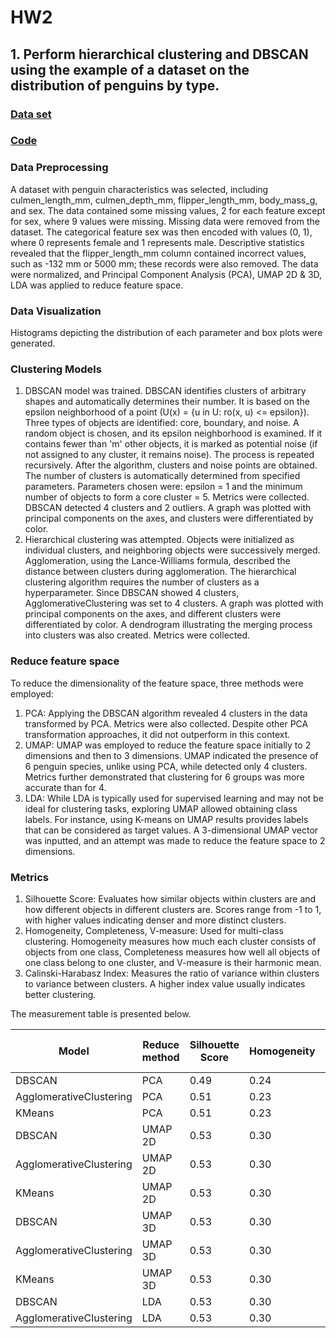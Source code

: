 # **HW2**
## **1. Perform hierarchical clustering and DBSCAN using the example of a dataset on the distribution of penguins by type.**

### [**Data set**](https://www.kaggle.com/datasets/youssefaboelwafa/clustering-penguins-species)

### [**Code**](Clustering.ipynb)

### Data Preprocessing
 A dataset with penguin characteristics was selected, including culmen_length_mm, culmen_depth_mm, flipper_length_mm, body_mass_g, and sex. The data contained some missing values, 2 for each feature except for sex, where 9 values were missing. Missing data were removed from the dataset. The categorical feature sex was then encoded with values (0, 1), where 0 represents female and 1 represents male. Descriptive statistics revealed that the flipper_length_mm column contained incorrect values, such as -132 mm or 5000 mm; these records were also removed. The data were normalized, and Principal Component Analysis (PCA), UMAP 2D & 3D, LDA was applied to reduce feature space.

### Data Visualization 
 Histograms depicting the distribution of each parameter and box plots were generated.

### Clustering Models
 1. DBSCAN model was trained. DBSCAN identifies clusters of arbitrary shapes and automatically determines their number. It is based on the epsilon neighborhood of a point (U(x) = {u in U: ro(x, u) <= epsilon}). Three types of objects are identified: core, boundary, and noise. A random object is chosen, and its epsilon neighborhood is examined. If it contains fewer than 'm' other objects, it is marked as potential noise (if not assigned to any cluster, it remains noise). The process is repeated recursively. After the algorithm, clusters and noise points are obtained. The number of clusters is automatically determined from specified parameters. Parameters chosen were: epsilon = 1 and the minimum number of objects to form a core cluster = 5. Metrics were collected. DBSCAN detected 4 clusters and 2 outliers. A graph was plotted with principal components on the axes, and clusters were differentiated by color.
 2. Hierarchical clustering was attempted. Objects were initialized as individual clusters, and neighboring objects were successively merged. Agglomeration, using the Lance-Williams formula, described the distance between clusters during agglomeration. The hierarchical clustering algorithm requires the number of clusters as a hyperparameter. Since DBSCAN showed 4 clusters, AgglomerativeClustering was set to 4 clusters. A graph was plotted with principal components on the axes, and different clusters were differentiated by color. A dendrogram illustrating the merging process into clusters was also created. Metrics were collected.

### Reduce feature space
To reduce the dimensionality of the feature space, three methods were employed:
1. PCA: Applying the DBSCAN algorithm revealed 4 clusters in the data transformed by PCA. Metrics were also collected. Despite other PCA transformation approaches, it did not outperform in this context.
2. UMAP: UMAP was employed to reduce the feature space initially to 2 dimensions and then to 3 dimensions. UMAP indicated the presence of 6 penguin species, unlike using PCA, while detected only 4 clusters. Metrics further demonstrated that clustering for 6 groups was more accurate than for 4.
3. LDA: While LDA is typically used for supervised learning and may not be ideal for clustering tasks, exploring UMAP allowed obtaining class labels. For instance, using K-means on UMAP results provides labels that can be considered as target values. A 3-dimensional UMAP vector was inputted, and an attempt was made to reduce the feature space to 2 dimensions.

### Metrics
 1. Silhouette Score: Evaluates how similar objects within clusters are and how different objects in different clusters are. Scores range from -1 to 1, with higher values indicating denser and more distinct clusters.
 2. Homogeneity, Completeness, V-measure: Used for multi-class clustering. Homogeneity measures how much each cluster consists of objects from one class, Completeness measures how well all objects of one class belong to one cluster, and V-measure is their harmonic mean.
 3. Calinski-Harabasz Index: Measures the ratio of variance within clusters to variance between clusters. A higher index value usually indicates better clustering.

The measurement table is presented below.

| Model | Reduce method |Silhouette Score | Homogeneity | Completeness | V-measure | Calinski-Harabasz Index |
|-------|---------------|-----------------|-------------|--------------|-----------|-------------------------|
| DBSCAN    | PCA | 0.49    | 0.24    | 0.99 | 0.38 | 278.77 |
| AgglomerativeClustering   | PCA | 0.51    | 0.23    | 0.99 | 0.38 | 363.97 |
| KMeans | PCA | 0.51 | 0.23 | 0.99 | 0.37 | 363.96 |
| DBSCAN    | UMAP 2D | 0.53    | 0.30    | 0.99 | 0.46 | 435.02 |
| AgglomerativeClustering   | UMAP 2D | 0.53    | 0.30    | 0.99 | 0.46 | 435.02 |
| KMeans | UMAP 2D | 0.53 | 0.30 | 0.99 | 0.46 | 435.02 |
| DBSCAN    | UMAP 3D | 0.53    | 0.30    | 0.99 | 0.46 | 435.02 |
| AgglomerativeClustering   | UMAP 3D | 0.53    | 0.30    | 0.99 | 0.46 | 435.02 |
| KMeans | UMAP 3D | 0.53 | 0.30 | 0.99 | 0.46 | 435.02 |
| DBSCAN    | LDA | 0.53    | 0.30    | 0.99 | 0.46 | 435.02 |
| AgglomerativeClustering   | LDA | 0.53    | 0.30    | 0.99 | 0.46 | 435.02 |

